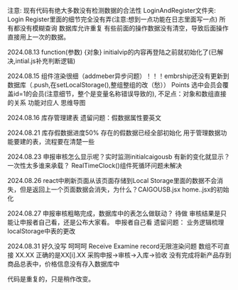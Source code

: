 注意:
现有代码有绝大多数没有检测数据的合法性
LoginAndRegister文件夹:
Login Register里面的细节完全没有弄(注意:想到一点功能在日志里面写一点)
所有都没有模糊查询
数据库允许重复
有些前面的操作数据没有清空，导致后面操作直接用上一次的数据。

2024.08.13
function(参数) {对象}
initialvip的内容再登陆之前就初始化了(已解决,intial.js补充判断逻辑)

2024.08.15
组件渲染很细（addmeber异步问题）！！！embrship还没有更新到数据库（.push,在setLocalStorage(),整组整组的改（愁））
Points 选中会员会覆盖id=1的会员(注意细节，整个是变量名称错误导致的),
不足点：对象和数组直接的关系
功能对应人
思维导图

2024.08.16
库存管理建表
遗留问题：假数据属性要英文

2024.08.21
库存假数据进度50%
存在的假数据已经全部初始化 
用于管理数据功能要建的表，流程要在清楚一些

2024.08.23
申报审核怎么显示呢？实时监测initialcaigousb 有新的变化就显示？一次性太多谁来承载？
 RealTimeClock()组件死循环问题未解决


2024.08.26
react中刷新页面从该页面存储到Local Storage里面的数据不会消失，但是返回上一个页面数据会消失，为什么？CAIGOUSB.jsx home..jsx的初始化

2024.08.27
申报审核粗略完成，数据库中的表怎么做联动？ 待做
审核结果是只能让申报者自己看，还是公布大家看。 申报者自己看
遗留问题：
业务逻辑梳理
localStorage中表的更改

2024.08.31
好久没写 呵呵呵
Receive Examine record无限渲染问题
数组不可直接 XX.XX 正确的是XX[i].XX
采购申报->审核->入库->验收 没有完成将新产品存到商品总表中，价格信息没有存入数据库中

代码是重复的，只是稍作改变。


